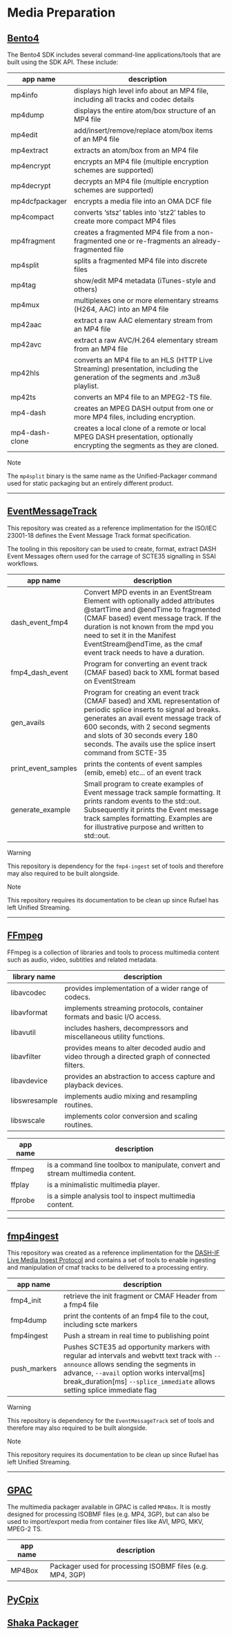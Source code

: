 # Media Preparation

## [Bento4]
The Bento4 SDK includes several command-line applications/tools that are built using the SDK API. These include:

|app name       | description
|---------------|------------------
|mp4info	    | displays high level info about an MP4 file, including all tracks and codec details                                                              
|mp4dump	    | displays the entire atom/box structure of an MP4 file                                                                                           
|mp4edit	    | add/insert/remove/replace atom/box items of an MP4 file                                                                                         
|mp4extract	    | extracts an atom/box from an MP4 file                                                                                                           
|mp4encrypt	    | encrypts an MP4 file (multiple encryption schemes are supported)                                                                                
|mp4decrypt	    | decrypts an MP4 file (multiple encryption schemes are supported)                                                                                
|mp4dcfpackager | encrypts a media file into an OMA DCF file                                                                                                      
|mp4compact	    | converts ‘stsz’ tables into ‘stz2′ tables to create more compact MP4 files                                                                      
|mp4fragment    | creates a fragmented MP4 file from a non-fragmented one or re-fragments an already-fragmented file                                              
|mp4split	    | splits a fragmented MP4 file into discrete files                                                                                                
|mp4tag	        | show/edit MP4 metadata (iTunes-style and others)                                                                                                
|mp4mux	        | multiplexes one or more elementary streams (H264, AAC) into an MP4 file                                                                         
|mp42aac	    | extract a raw AAC elementary stream from an MP4 file                                                                                            
|mp42avc	    | extract a raw AVC/H.264 elementary stream from an MP4 file                                                                                      
|mp42hls	    | converts an MP4 file to an HLS (HTTP Live Streaming) presentation, including the generation of the segments and .m3u8 playlist.
|mp42ts	        | converts an MP4 file to an MPEG2-TS file.
|mp4-dash	    | creates an MPEG DASH output from one or more MP4 files, including encryption.                                                                   
|mp4-dash-clone	| creates a local clone of a remote or local MPEG DASH presentation, optionally encrypting the segments as they are cloned.


<!-- omit in toc -->
<!--
### Example Usage
```bash
# Example 1
# This allows you to extract the XML data from the uuid box of of an ISOBMFF file. 
mp4extract --payload-only 'uuid[0]' stream1-1234567.ismv

# Example 2
# Dump the isobmff file format, boxes and values in a json format.
mp4dump --verbosity 3 --format json stream1-1234567.ismv
```
-->

> [!NOTE]
> The `mp4split` binary is the same name as the Unified-Packager command used
> for static packaging but an entirely different product. 


___
## [EventMessageTrack]
This repository was created as a reference implimentation for the ISO/IEC
23001-18 defines the Event Message Track format specification. 

The tooling in this repository can be used to create, format, extract DASH Event
Messages oftern used for the carrage of SCTE35 signalling in SSAI workflows. 


|app name       | description
|---------------|------------------
|dash_event_fmp4| Convert MPD events in an EventStream Element with optionally added attributes @startTime and @endTime to fragmented (CMAF based) event message track. If the duration is not known from the mpd you need to set it in the Manifest EventStream@endTime, as the cmaf event track needs to have a duration.
|fmp4_dash_event | Program for converting an event track (CMAF based) back to XML format based on EventStream
|gen_avails | Program for creating an event track (CMAF based) and XML representation of periodic splice inserts to signal ad breaks. generates an avail event message track of 600 seconds, with 2 second segments and slots of 30 seconds every 180 seconds. The avails use the splice insert command from SCTE-35
|print_event_samples | prints the contents of event samples (emib, emeb) etc... of an event track
|generate_example | Small program to create examples of Event message track sample formatting. It prints random events to the std::out. Subsequently it prints the Event message track samples formatting. Examples are for illustrative purpose and written to std::out.


<!-- omit in toc -->
<!--
### Example Usage
```bash
dash_event_fmp4 in.mpd out_event_track.cmfm track_id target_segment_duration (0=entire track)

fmp4_dash_event in_event_track.cmfm out.mpd warning does only work for CMAF based event tracks

gen_avail_track track_duration[ms] segment_duration[ms] slot_duration[ms] avail_interval[ms]
gen_avail_track 600000 2000 30000 180000
```
-->

> [!WARNING]
> This repository is dependency for the `fmp4-ingest` set of tools and therefore
> may also required to be built alongside.

> [!NOTE]
> This repository requires its documentation to be clean up since Rufael has
> left Unified Streaming.


___
## [FFmpeg]
FFmpeg is a collection of libraries and tools to process multimedia content such as audio, video, subtitles and related metadata.

| library name       | description
|---------------|------------------
|libavcodec | provides implementation of a wider range of codecs.
|libavformat | implements streaming protocols, container formats and basic I/O access.
|libavutil | includes hashers, decompressors and miscellaneous utility functions.
|libavfilter | provides means to alter decoded audio and video through a directed graph of connected filters.
|libavdevice | provides an abstraction to access capture and playback devices.
|libswresample | implements audio mixing and resampling routines.
|libswscale | implements color conversion and scaling routines.

| app name       | description
|---------------|------------------
|ffmpeg | is a command line toolbox to manipulate, convert and stream multimedia content.
|ffplay | is a minimalistic multimedia player.
|ffprobe | is a simple analysis tool to inspect multimedia content.


<!-- omit in toc -->
<!-- 
### Example Usage
```bash
ffprobe -v quiet -print_format json -show_format -show_streams input.mp4
ffprobe -v quiet -show_frames -show_entries frame=pict_type input.mp4 | grep -E -o "[I|B|P]" >> /tmp/output.csv
# Iframe decode times
ffprobe -select_streams v  -show_frames -show_entries frame=pkt_pts_time,pict_type,key_frame banjara_dref.mp4 > output

ffmpeg -report -re -f lavfi -i smptehdbars=size=1280x720 -f lavfi  -i anullsrc -filter_complex "drawbox=y=25: x=iw/2-iw/6.2: c=0x00000000@1: w=iw/3.05: h=36: t=fill, drawtext=timecode_rate=25: timecode='$(date -u +%H\\:%M\\:%S)\\:$(($(gdate +%3N)/25))': tc24hmax=1: fontsize=32: x=(w-tw)/2+tw/2: y=30: fontcolor=white" -g 48  -r 25 -keyint_min 48 -c:v libx264  -c:a aac  -map 0:v  -map 1:a  -fflags +genpts  -movflags isml+frag_keyframe -f ismv  $PUB_POINT_URI
```
-->
___
## [fmp4ingest]
This repository was created as a reference implimentation for the [DASH-IF Live
Media Ingest
Protocol](https://dashif-documents.azurewebsites.net/Ingest/master/DASH-IF-Ingest.html)
and contains a set of tools to enable ingesting and manipulation of cmaf tracks
to be delivered to a processing entiry.

|app name       | description
|---------------|------------------
|fmp4_init | retrieve the init fragment or CMAF Header from a fmp4 file
|fmp4dump | print the contents of an fmp4 file to the cout, including scte markers
|fmp4ingest | Push a stream in real time to publishing point
|push_markers | Pushes SCTE35 ad opportunity markers with regular ad intervals and webvtt text track with `--announce` allows sending the segments in advance, `--avail` option works interval[ms] break_duration[ms] `--splice_immediate` allows setting splice immediate flag


<!-- omit in toc -->
<!--
### Example Usage
```bash
fmp4ingest -r -u http://localhost/pubpoint/channel1.isml 1.cmfv 2.cmfv 3.cmft
fmp4ingest --initialization -init.m4s --media -0-I-$Number$.m4s -r -u http://localhost/pubpoint/channel1.isml 1.cmfv 2.cmfv 3.cmft
push_markers --announce 1000 --seg_dur 1920 --vtt --avail 19200 9600 -u http://localhost/test/test.isml
```
-->

> [!WARNING]
> This repository is dependency for the `EventMessageTrack` set of tools and therefore
> may also required to be built alongside.

> [!NOTE]
> This repository requires its documentation to be clean up since Rufael has
> left Unified Streaming.

___
## [GPAC]
The multimedia packager available in GPAC is called `MP4Box`. It is mostly designed for processing ISOBMF files (e.g. MP4, 3GP), but can also be used to import/export media from container files like AVI, MPG, MKV, MPEG-2 TS. 

|app name       | description
|---------------|------------------
| MP4Box | Packager used for processing ISOBMF files (e.g. MP4, 3GP)


<!-- omit in toc -->
<!--
### Example Usage
```bash
MP4Box -std -diso input.mp4 
mp4box -dsap 1 input.mp4
```
-->

## [PyCpix]
## [Shaka Packager]


<!----------- 
Reference Links - NOTE this block must be copied to the foot of each page for useage globally 
---------->
<!-- Local -->
[Media Preparation - *Encoding, Packaging & Encryption*]:./docs/media-preparation/media-preparation
[Media Analysis & Conformance]:./docs/analysis-conformance/analysis-conformance
[Media Playback]:./docs/media-playback/media-playback
[Media Standards]:./docs/standards/standards
[My dev players (dummpy repo for now)]:./players/players

<!-- External -->
<!-- Media Preparation -->
[EventMessageTrack]:https://github.com/unifiedstreaming/event-message-track
[Bento4]:https://github.com/axiomatic-systems/Bento4
[FFmpeg]:https://github.com/FFmpeg/FFmpeg
[fmp4-ingest]:https://github.com/unifiedstreaming/fmp4-ingest
[GPAC]:https://wiki.gpac.io/
[PyCpix]:https://github.com/unifiedstreaming/pycpix
[Shaka Packager]:https://github.com/shaka-project/shaka-packager

<!-- Media Analysis & Conformance -->
[Akamai stream-validator]:https://players.akamai.com/stream-validator
[Apple HLS Tools]:https://developer.apple.com/documentation/http-live-streaming/using-apple-s-http-live-streaming-hls-tools
[Aximon DRM Decoders]:https://tools.axinom.com/
[DASH-IF Conformance]:https://conformance.dashif.org/
[DASH-IF Content Protection List]:https://dashif.org/identifiers/content_protection/
[Dolby Stream Validator]:https://ott.dolby.com/OnDelKits_dev/StreamValidator/Start_Here.html
[Epic Labs Video Comparator]:https://github.com/epiclabs-io/epic-video-comparator
[EventMessageTrack]:https://github.com/unifiedstreaming/event-message-track
[fmp4ingest]:https://github.com/unifiedstreaming/fmp4-ingest
[Google DAI SDK for HTML5 Video Suite Inspector]:https://googleads.github.io/googleads-ima-html5-dai/vsi/
[GPAC/MP4BOX]:https://github.com/gpac/gpac/wiki/MP4Box
[M2AMedia SCTE35 Dump for MPEGTS]:https://github.com/m2amedia/scte35dump
[Middleman SCTE35/104 Parser]:https://tools.middleman.tv/scte35-parser
[ThreeFive (Scte35)]:https://github.com/futzu/SCTE-35_threefive
[Thumbcoil Video Inspector]:https://thumb.co.il/
[Unified Streaming Validator]:https://validator.unified-streaming.com/

<!-- Media Analysis & Conformance -->
[Akamai Players]:https://players.akamai.com/players
[Chrome Media internals]:chrome://media-internals
[dash.js]:https://github.com/Dash-Industry-Forum/dash.js
[Eyevinn stream coruptor]:https://github.com/Eyevinn/streaming-onboarding/blob/master/Stream-Corruptor.md
[Man in the middle proxy]:https://github.com/mitmproxy/mitmproxy
[Shaka-player]:https://github.com/shaka-project/shaka-player
[My dev players (dummpy repo for now)]:./players/players.md

<!-- Media Standards - Interoprability -->  
[DASH-IF Interoperability Guidelines v5]:https://dashif.org/guidelines/iop-v5/
[DASH-IF Live Media Ingest Protocol]:https://dashif-documents.azurewebsites.net/Ingest/master/DASH-IF-Ingest.html
[Microsoft/Azure Smooth Streaming Live Ingest Specification]:https://learn.microsoft.com/en-us/previous-versions/media-services/previous/media-services-fmp4-live-ingest-overview
[HTTP Live Streaming Overview (HLS)]:https://developer.apple.com/documentation/http-live-streaming
[CTA-5005-A DASH-HLS Interoprability Specification]:https://cdn.cta.tech/cta/media/media/resources/standards/cta-5005-a-final.pdf
[DVB A178-3 Targeted Advertisement Bluebook for DVB-DASH]:https://dvb.org/?standard=dynamic-substitution-of-content-in-linear-broadcast-part-3-carriage-and-signalling-of-placement-opportunity-information-in-dvb-dash

<!-- Media Standards - Presentation formats --> 
[ISO/IEC 23009-01]:https://www.iso.org/standard/83314.html
[IETF RFC8216]:https://datatracker.ietf.org/doc/html/draft-pantos-hls-rfc8216bis

<!-- Media Standards - Segmentation & Container Formats -->
[ISO/IEC 14496-12]:https://www.iso.org/standard/83102.html
[ISO/IEC 23000-19]:https://www.iso.org/standard/85623.html
[ISO/IEC 23001-18]:https://www.iso.org/standard/82529.html

<!-- Media Standards - Compression & Sample Formats -->
[ISO/IEC 14496-10]:https://www.iso.org/standard/83529.html
[ISO/IEC 23008-2]:https://www.iso.org/standard/85457.html
[ISO/IEC 14496-3]:https://www.iso.org/standard/76383.html
[ISO/IEC 23008-3]:https://www.iso.org/standard/83525.html
[ISO/IEC 14496-15]:https://www.iso.org/standard/83336.html
[ISO/IEC 14496-30]:https://www.iso.org/standard/75394.html
[ISO/IEC 23001-7]:https://iso.org/standard/84637.html

<!-- Media Standards - Groups -->
[3GPP]:https://www.3gpp.org/
[Alliance for Open media]:https://aomedia.org/
[ATSC]:https://www.atsc.org/
[CP2PA]:https://c2pa.org/
[CTA-Wave]:https://github.com/cta-wave
[DASH-IF]:https://dashif.org/
[DVB]:https://dvb.org/
[HbbTV]:https://www.hbbtv.org/
[ISO]:https://www.iso.org/home.html
[ITU]:https://www.itu.int/en/Pages/default.aspx
[MP4 Registration Authority]:https://mp4ra.org/
[MPEG]:https://www.mpeg.org/about-mpeg/
[SCTE]:https://www.scte.org/
[SMPTE]:https://www.smpte.org/
[SVTA]:https://www.svta.org/
[W3C]:https://www.w3.org/

<!-- 3rd Party Resource -->
[https://awesome.video]:https://awesome.video